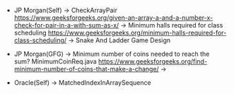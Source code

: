 * JP Morgan(Self)
-> CheckArrayPair
https://www.geeksforgeeks.org/given-an-array-a-and-a-number-x-check-for-pair-in-a-with-sum-as-x/
-> Minimum halls required for class scheduling
https://www.geeksforgeeks.org/minimum-halls-required-for-class-scheduling/
-> Snake And Ladder Game Design


* JP Morgan(GFG)
-> Minimum number of coins needed to reach the sum? MinimumCoinReq.java
https://www.geeksforgeeks.org/find-minimum-number-of-coins-that-make-a-change/
-> 

* Oracle(Self)
-> MatchedIndexInArraySequence